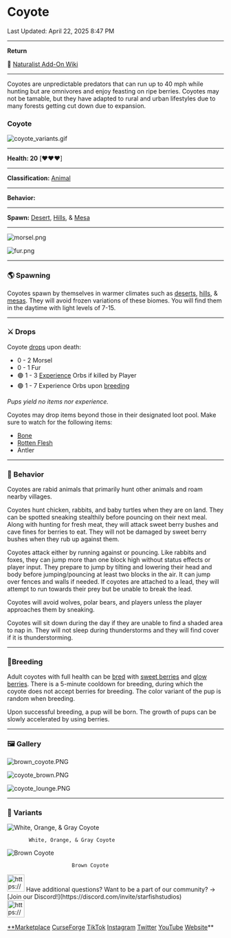 # Coyote

Last Updated: April 22, 2025 8:47 PM

---

**Return**

🐻 [Naturalist Add-On Wiki](https://www.notion.so/1a7a9a61c3f1800c8e32e893d6e7f430?pvs=21)

---

Coyotes are unpredictable predators that can run up to 40 mph while hunting but are omnivores and enjoy feasting on ripe berries. Coyotes may not be tamable, but they have adapted to rural and urban lifestyles due to many forests getting cut down due to expansion. 

<aside>

### **Coyote**

![coyote_variants.gif](Coyote%201dd816019a9f815a94c5f7b48c624bc3/coyote_variants.gif)

---

**Health: 20** [♥️♥️♥️]

---

**Classification:** [Animal](https://minecraft.fandom.com/wiki/Animal) 

---

**Behavior:** 

---

**Spawn:** [Desert](https://minecraft.wiki/w/Desert), [Hills](https://minecraft.wiki/w/Terrain_features#Hill), & [Mesa](https://minecraft.wiki/w/Badlands)

---

![morsel.png](Coyote%201dd816019a9f815a94c5f7b48c624bc3/morsel.png)

![fur.png](Coyote%201dd816019a9f815a94c5f7b48c624bc3/fur.png)

</aside>

---

### 🌎 Spawning

Coyotes spawn by themselves in warmer climates such as [deserts](https://minecraft.wiki/w/Desert), [hills](https://minecraft.wiki/w/Terrain_features#Hill), & [mesas](https://minecraft.wiki/w/Badlands). They will avoid frozen variations of these biomes. You will find them in the daytime with light levels of 7-15.

---

### ⚔️ Drops

Coyote [drops](https://minecraft.fandom.com/wiki/Drops) upon death:

- 0 - 2 Morsel
- 0 - 1 Fur
- 🟢 1 - 3 [Experience](https://minecraft.fandom.com/wiki/Experience) Orbs if killed by Player
- 🟢 1 - 7 Experience Orbs upon [breeding](https://minecraft.fandom.com/wiki/Breeding)

*Pups yield no items nor experience.*

Coyotes may drop items beyond those in their designated loot pool. Make sure to watch for the following items:

- [Bone](https://minecraft.wiki/w/Bone)
- [Rotten Flesh](https://minecraft.wiki/w/Rotten_Flesh)
- Antler

---

### 🧠 Behavior

Coyotes are rabid animals that primarily hunt other animals and roam nearby villages. 

Coyotes hunt chicken, rabbits, and baby turtles when they are on land. They can be spotted sneaking stealthily before pouncing on their next meal. Along with hunting for fresh meat, they will attack sweet berry bushes and cave fines for berries to eat. They will not be damaged by sweet berry bushes when they rub up against them.

Coyotes attack either by running against or pouncing. Like rabbits and foxes, they can jump more than one block high without status effects or player input. They prepare to jump by tilting and lowering their head and body before jumping/pouncing at least two blocks in the air.  It can jump over fences and walls if needed. If coyotes are attached to a lead, they will attempt to run towards their prey but be unable to break the lead.

Coyotes will avoid wolves, polar bears, and players unless the player approaches them by sneaking.

Coyotes will sit down during the day if they are unable to find a shaded area to nap in. They will not sleep during thunderstorms and they will find cover if it is thunderstorming.

---

### 🥚Breeding

Adult coyotes with full health can be [bred](https://minecraft.fandom.com/wiki/Breeding) with [sweet berries](https://minecraft.wiki/w/Sweet_Berries) and [glow berries](https://minecraft.wiki/w/Glow_Berries). There is a 5-minute cooldown for breeding, during which the coyote does not accept berries for breeding. The color variant of the pup is random when breeding. 

Upon successful breeding, a pup will be born. The growth of pups can be slowly accelerated by using berries.

---

### 🖼️ Gallery

![brown_coyote.PNG](Coyote%201dd816019a9f815a94c5f7b48c624bc3/brown_coyote.png)

![coyote_brown.PNG](Coyote%201dd816019a9f815a94c5f7b48c624bc3/coyote_brown.png)

![coyote_lounge.PNG](Coyote%201dd816019a9f815a94c5f7b48c624bc3/coyote_lounge.png)

---

### 🎨 Variants

![           White, Orange, & Gray Coyote](Coyote%201dd816019a9f815a94c5f7b48c624bc3/coyote_white.gif)

           White, Orange, & Gray Coyote

![                         Brown Coyote](Coyote%201dd816019a9f815a94c5f7b48c624bc3/coyote_brown.gif)

                         Brown Coyote

<aside>
<img src="https://www.notion.so/icons/headset_red.svg" alt="https://www.notion.so/icons/headset_red.svg" width="40px" /> Have additional questions? Want to be a part of our community? → [Join our Discord!](https://discord.com/invite/starfishstudios)

</aside>

<aside>
<img src="https://www.notion.so/icons/star_red.svg" alt="https://www.notion.so/icons/star_red.svg" width="40px" />

[**Marketplace](https://www.minecraft.net/en-us/marketplace/creator?name=Starfish%20Studios)      [CurseForge](https://www.curseforge.com/members/starfish_studios/projects)      [TikTok](https://www.tiktok.com/@starfishstudios)      [Instagram](https://www.instagram.com/starfishstudiosinc/)      [Twitter](https://twitter.com/starfishstudios)      [YouTube](https://www.youtube.com/@starfishstudios)      [Website](https://starfish-studios.com/)**

</aside>